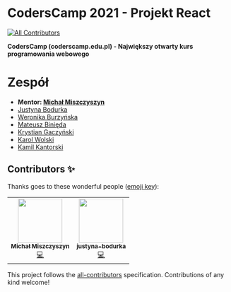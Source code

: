# CodersCamp 2021 - Projekt React

<!-- ALL-CONTRIBUTORS-BADGE:START - Do not remove or modify this section -->

[![All Contributors](https://img.shields.io/badge/all_contributors-2-orange.svg?style=flat-square)](#contributors-)

<!-- ALL-CONTRIBUTORS-BADGE:END -->

**CodersCamp (coderscamp.edu.pl) - Największy otwarty kurs programowania webowego**

# Zespół

- **Mentor: [Michał Miszczyszyn](https://github.com/mmiszy)**
- [Justyna Bodurka](https://github.com/justyna-bodurka)
- [Weronika Burzyńska](https://github.com/Weroniika)
- [Mateusz Binięda](https://github.com/Arssin)
- [Krystian Gaczyński](https://github.com/krygacz)
- [Karol Wolski](https://github.com/karol-wolski)
- [Kamil Kantorski](https://github.com/KamiKant)

## Contributors ✨

Thanks goes to these wonderful people ([emoji key](https://allcontributors.org/docs/en/emoji-key)):

<!-- ALL-CONTRIBUTORS-LIST:START - Do not remove or modify this section -->
<!-- prettier-ignore-start -->
<!-- markdownlint-disable -->
<table>
  <tr>
    <td align="center"><a href="https://typeofweb.com/"><img src="https://avatars.githubusercontent.com/u/1338731?v=4?s=100" width="100px;" alt=""/><br /><sub><b>Michał Miszczyszyn</b></sub></a><br /><a href="https://github.com/CodersCamp2021/michal-team-projekt-2/commits?author=mmiszy" title="Code">💻</a></td>
    <td align="center"><a href="https://github.com/justyna-bodurka"><img src="https://avatars.githubusercontent.com/u/77831692?v=4?s=100" width="100px;" alt=""/><br /><sub><b>justyna-bodurka</b></sub></a><br /><a href="https://github.com/CodersCamp2021/michal-team-projekt-2/commits?author=justyna-bodurka" title="Code">💻</a></td>
  </tr>
</table>

<!-- markdownlint-restore -->
<!-- prettier-ignore-end -->

<!-- ALL-CONTRIBUTORS-LIST:END -->

This project follows the [all-contributors](https://github.com/all-contributors/all-contributors) specification. Contributions of any kind welcome!
